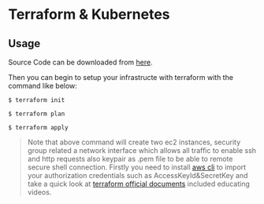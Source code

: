 # Terraform & Kubernetes

## Usage
Source Code can be downloaded from [here](https://github.com/emre-23/london.git).

Then you can begin to setup your infrastructe with terraform with the command like below:
```shell
$ terraform init 
```

```shell
$ terraform plan 
```

```shell
$ terraform apply
```

> Note that above command will create two ec2 instances, security group related a network interface which allows all traffic to enable ssh and http requests also keypair as .pem file to be able to remote secure shell connection. Firstly you need to install [aws cli](https://docs.aws.amazon.com/cli/latest/userguide/getting-started-install.html) to import your authorization credentials such as AccessKeyId&SecretKey and take a quick look at [terraform official documents](https://learn.hashicorp.com/tutorials/terraform/aws-build) included educating videos.
